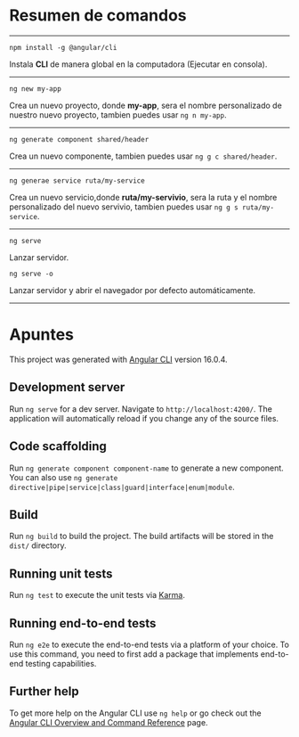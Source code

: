 
# Resumen de comandos

---

`npm install -g @angular/cli`

Instala **CLI** de manera global en la computadora (Ejecutar en consola).

---

`ng new my-app`

Crea un nuevo proyecto, donde **my-app**, sera el nombre personalizado de nuestro nuevo proyecto, tambien puedes usar `ng n my-app`.

---

`ng generate component shared/header` 

Crea un nuevo componente, tambien puedes usar `ng g c shared/header`.

---

`ng generae service ruta/my-service` 

Crea un nuevo servicio,donde **ruta/my-servivio**, sera la ruta y el nombre personalizado del nuevo servivio, tambien puedes usar `ng g s ruta/my-service`.

---

`ng serve` 

Lanzar servidor.

`ng serve -o` 

Lanzar servidor y abrir el navegador por defecto automáticamente.

---

# Apuntes

This project was generated with [Angular CLI](https://github.com/angular/angular-cli) version 16.0.4.

## Development server

Run `ng serve` for a dev server. Navigate to `http://localhost:4200/`. The application will automatically reload if you change any of the source files.

## Code scaffolding

Run `ng generate component component-name` to generate a new component. You can also use `ng generate directive|pipe|service|class|guard|interface|enum|module`.

## Build

Run `ng build` to build the project. The build artifacts will be stored in the `dist/` directory.

## Running unit tests

Run `ng test` to execute the unit tests via [Karma](https://karma-runner.github.io).

## Running end-to-end tests

Run `ng e2e` to execute the end-to-end tests via a platform of your choice. To use this command, you need to first add a package that implements end-to-end testing capabilities.

## Further help

To get more help on the Angular CLI use `ng help` or go check out the [Angular CLI Overview and Command Reference](https://angular.io/cli) page.
